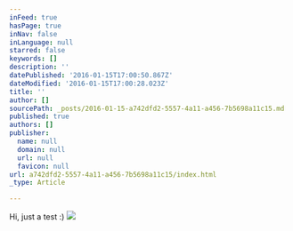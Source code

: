 ```yaml
---
inFeed: true
hasPage: true
inNav: false
inLanguage: null
starred: false
keywords: []
description: ''
datePublished: '2016-01-15T17:00:50.867Z'
dateModified: '2016-01-15T17:00:28.023Z'
title: ''
author: []
sourcePath: _posts/2016-01-15-a742dfd2-5557-4a11-a456-7b5698a11c15.md
published: true
authors: []
publisher:
  name: null
  domain: null
  url: null
  favicon: null
url: a742dfd2-5557-4a11-a456-7b5698a11c15/index.html
_type: Article

---
```

Hi, just a test :)
![](https://the-grid-user-content.s3-us-west-2.amazonaws.com/d8004ef0-949a-44b5-a800-7a02dd59b613.jpg)